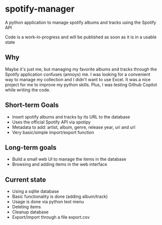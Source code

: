# spotify-manager
A python application to manage spotify albums and tracks using the Spotify API

Code is a work-in-progress and will be published as soon as it is in a usable state

## Why

Maybe it's just me, but managing my favorite albums and tracks through the Spotify application confuses (annoys) me. 
I was looking for a convenient way to manage my collection and I didn't want to use Excel. 
It was a nice project for me to improve my python skills. Plus, I was testing Github Copilot while writing 
the code. 

## Short-term Goals

- Insert spotify albums and tracks by its URL to the database
- Uses the official Spotify API via spotipy
- Metadata to add: artist, album, genre, release year, uri and url
- Very basic/simple import/export function

## Long-term goals

- Build a small web UI to manage the items in the database
- Browsing and adding items in the web interface

## Current state

- Using a sqlite database
- Basic functionality is done (adding album/track)
- Usage is done via python text menu
- Deleting items
- Cleanup database
- Export/import through a file export.csv
